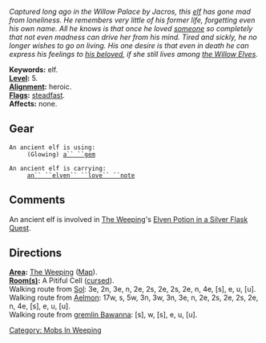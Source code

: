*Captured long ago in the Willow Palace by Jacros, this
[elf](Elves "wikilink") has gone mad from loneliness. He remembers very
little of his former life, forgetting even his own name. All he knows is
that once he loved [someone](Elsera "wikilink") so completely that not
even madness can drive her from his mind. Tired and sickly, he no longer
wishes to go on living. His one desire is that even in death he can
express his feelings to [his beloved](Elsera "wikilink"), if she still
lives among [the Willow
Elves](:Category:_Kingdom_Of_The_Willows "wikilink").*

**Keywords:** elf.  
**[Level](Level "wikilink"):** 5.  
**[Alignment](Alignment "wikilink"):** heroic.  
**[Flags](:Category:_Mob_Types "wikilink"):**
[steadfast](Sentinel_Mobs "wikilink").  
**Affects:** none.  

## Gear

`An ancient elf is using:`  
<used as light>`     (Glowing) `[`a`` ``gem`](Gem "wikilink")

`An ancient elf is carrying:`  
`     `[`an`` ``elven`` ``love`` ``note`](Elven_Love_Note "wikilink")

## Comments

An ancient elf is involved in [The
Weeping](:Category:_Weeping "wikilink")'s [Elven Potion in a Silver
Flask Quest](Elven_Potion_In_A_Silver_Flask_Quest "wikilink").

## Directions

**[Area](:Category:_Areas "wikilink"):** [The
Weeping](:Category:_Weeping "wikilink")
([Map](Weeping_Map "wikilink")).  
**[Room(s)](:Category:_Rooms "wikilink"):** A Pitiful Cell
([cursed](Cursed_Rooms "wikilink")).  
Walking route from [Sol](Sol "wikilink"): 3e, 2n, 3e, n, 2e, 2s, 2e, 2s,
2e, n, 4e, \[s\], e, u, \[u\].  
Walking route from [Aelmon](Aelmon "wikilink"): 17w, s, 5w, 3n, 3w, 3n,
3e, n, 2e, 2s, 2e, 2s, 2e, n, 4e, \[s\], e, u, \[u\].  
Walking route from [gremlin Bawanna](Gremlin_Bawanna "wikilink"): \[s\],
w, \[s\], e, u, \[u\].  

[Category: Mobs In Weeping](Category:_Mobs_In_Weeping "wikilink")

